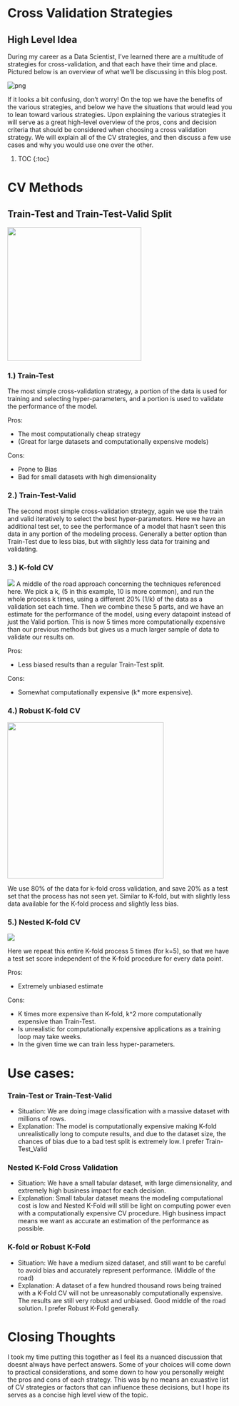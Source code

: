 # Cross Validation Strategies

## High Level Idea
During my career as a Data Scientist, I’ve learned there are a multitude of strategies for cross-validation, and that each have their time and place. Pictured below is an overview of what we’ll be discussing in this blog post. 

![png](/images/CV_STRATS/OVERVIEW.png)

If it looks a bit confusing, don’t worry! On the top we have the benefits of the various strategies, and below we have the situations that would lead you to lean toward various strategies. Upon explaining the various strategies it will serve as a great high-level overview of the pros, cons and decision criteria that should be considered when choosing a cross validation strategy. We will explain all of the CV strategies, and then discuss a few use cases and why you would use one over the other.

1. TOC
{:toc} 

# CV Methods
## Train-Test and Train-Test-Valid Split

<img src="/images/CV_STRATS/TRAIN_TEST.png" width="300">

### 1.) Train-Test

The most simple cross-validation strategy, a portion of the data is used for training and selecting hyper-parameters, and a portion is used to validate the performance of the model.

Pros: 
*	The most computationally cheap strategy 
*	(Great for large datasets and computationally expensive models)

Cons: 
*	Prone to Bias
*	Bad for small datasets with high dimensionality

### 2.)	Train-Test-Valid

The second most simple cross-validation strategy, again we use the train and valid iteratively to select the best hyper-parameters. Here we have an additional test set, to see the performance of a model that hasn’t seen this data in any portion of the modeling process. Generally a better option than Train-Test due to less bias, but with slightly less data for training and validating.

### 3.)	K-fold CV

<img src="/images/CV_STRATS/KF.png">
A middle of the road approach concerning the techniques referenced here. We pick a k, (5 in this example, 10 is more common), and run the whole process k times, using a different 20% (1/k) of the data as a validation set each time. Then we combine these 5 parts, and we have an estimate for the  performance of the model, using every datapoint instead of just the Valid portion.
This is now 5 times more computationally expensive than our previous methods but gives us a much larger sample of data to validate our results on.

Pros: 
*	Less biased results than a regular Train-Test split.

Cons: 
*	Somewhat computationally expensive (k* more expensive). 

### 4.) Robust K-fold CV
<img src="/images/CV_STRATS/R_KF.png" height="350">

We use 80% of the data for k-fold cross validation, and save 20% as a test set that the process has not seen yet. Similar to K-fold, but with slightly less data available for the K-fold process and slightly less bias. 

### 5.) Nested K-fold CV
<img src="/images/CV_STRATS/NEST_KF.png">

Here we repeat this entire K-fold process 5 times (for k=5), so that we have a test set score independent of the K-fold procedure for every data point.

Pros: 
*	Extremely unbiased estimate

Cons: 
*	K times more expensive than K-fold, k^2 more computationally expensive than Train-Test.
*	Is unrealistic for computationally expensive applications as a training loop may take weeks.
*	In the given time we can train less hyper-parameters.

# Use cases: 

### Train-Test or Train-Test-Valid
* Situation: We are doing image classification with a massive dataset with millions of rows. 
*	Explanation: The model is computationally expensive making K-fold unrealistically long to compute results, and due to the dataset size, the chances of bias due to a bad test split is extremely low. I prefer Train-Test_Valid

### Nested K-Fold Cross Validation
* Situation: We have a small tabular dataset, with large dimensionality, and extremely high business impact  for each decision.
*	Explanation: Small tabular dataset means the modeling computational cost is low and Nested K-Fold will still be light on computing power even with a computationally expensive CV procedure. High business impact means we want as accurate an estimation of the performance as possible.

### K-fold or Robust K-Fold
* Situation: We have a medium sized dataset, and still want to be careful to avoid bias and accurately represent performance. (Middle of the road)
*	Explanation: A dataset of a few hundred thousand rows being trained with a K-Fold CV will not be unreasonably computationally expensive. The results are still very robust and unbiased. Good middle of the road solution. I prefer Robust K-Fold generally.

# Closing Thoughts
I took my time putting this together as I feel its a nuanced discussion that doesnt always have perfect answers. Some of your choices will come down to practical considerations, and some down to how you personally weight the pros and cons of each strategy. This was by no means an exuastive list of CV strategies or factors that can influence these decisions, but I hope its serves as a concise high level view of the topic. 

